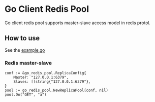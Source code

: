 # Go Client Redis Pool

Go client redis pool supports master-slave access model in redis protol.

## How to use

See the [example.go](./example/example.go)

### Redis master-slave


```
conf := &go_redis_pool.ReplicaConfig{
	Master: "127.0.0.1:6379",
    Slaves: []string{"127.0.0.1:6379"},
}
pool := go_redis_pool.NewReplicaPool(conf, nil)
pool.Do("GET", "a")
```
